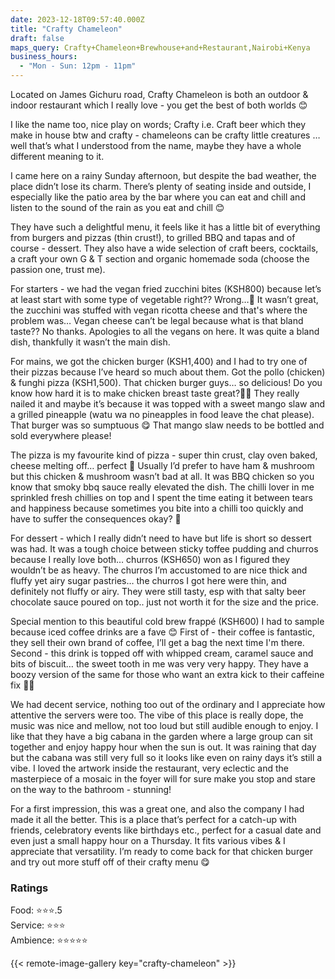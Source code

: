 ```yaml
---
date: 2023-12-18T09:57:40.000Z
title: "Crafty Chameleon"
draft: false
maps_query: Crafty+Chameleon+Brewhouse+and+Restaurant,Nairobi+Kenya
business_hours:
  - "Mon - Sun: 12pm - 11pm"
---
```


Located on James Gichuru road, Crafty Chameleon is both an outdoor & indoor restaurant which I really love - you get the best of both worlds 😊

I like the name too, nice play on words; Crafty i.e. Craft beer which they make in house btw and crafty - chameleons can be crafty little creatures … well that’s what I understood from the name, maybe they have a whole different meaning to it.

I came here on a rainy Sunday afternoon, but despite the bad weather, the place didn’t lose its charm. There’s plenty of seating inside and outside, I especially like the patio area by the bar where you can eat and chill and listen to the sound of the rain as you eat and chill 😊

They have such a delightful menu, it feels like it has a little bit of everything from burgers and pizzas (thin crust!), to grilled BBQ and tapas and of course - dessert. They also have a wide selection of craft beers, cocktails, a craft your own G & T section and organic homemade soda (choose the passion one, trust me).

For starters - we had the vegan fried zucchini bites (KSH800) because let’s at least start with some type of vegetable right?? Wrong…😬 It wasn’t great, the zucchini was stuffed with vegan ricotta cheese and that's where the problem was… Vegan cheese can’t be legal because what is that bland taste?? No thanks. Apologies to all the vegans on here. It was quite a bland dish, thankfully it wasn’t the main dish.

For mains, we got the chicken burger (KSH1,400) and I had to try one of their pizzas because I’ve heard so much about them. Got the pollo (chicken) & funghi pizza (KSH1,500). That chicken burger guys… so delicious! Do you know how hard it is to make chicken breast taste great?😮‍💨 They really nailed it and maybe it’s because it was topped with a sweet mango slaw and a grilled pineapple (watu wa no pineapples in food leave the chat please). That burger was so sumptuous 😋 That mango slaw needs to be bottled and sold everywhere please!

The pizza is my favourite kind of pizza - super thin crust, clay oven baked, cheese melting off… perfect 🤤 Usually I’d prefer to have ham & mushroom but this chicken & mushroom wasn’t bad at all. It was BBQ chicken so you know that smoky bbq sauce really elevated the dish. The chilli lover in me sprinkled fresh chillies on top and I spent the time eating it between tears and happiness because sometimes you bite into a chilli too quickly and have to suffer the consequences okay? 🥵

For dessert - which I really didn’t need to have but life is short so dessert was had. It was a tough choice between sticky toffee pudding and churros because I really love both… churros (KSH650) won as I figured they wouldn’t be as heavy. The churros I’m accustomed to are nice thick and fluffy yet airy sugar pastries… the churros I got here were thin, and definitely not fluffy or airy. They were still tasty, esp with that salty beer chocolate sauce poured on top.. just not worth it for the size and the price.

Special mention to this beautiful cold brew frappé (KSH600) I had to sample because iced coffee drinks are a fave 😊 First of - their coffee is fantastic, they sell their own brand of coffee, I’ll get a bag the next time I'm there. Second - this drink is topped off with whipped cream, caramel sauce and bits of biscuit… the sweet tooth in me was very very happy. They have a boozy version of the same for those who want an extra kick to their caffeine fix 👌🏾

We had decent service, nothing too out of the ordinary and I appreciate how attentive the servers were too. The vibe of this place is really dope, the music was nice and mellow, not too loud but still audible enough to enjoy. I like that they have a big cabana in the garden where a large group can sit together and enjoy happy hour when the sun is out. It was raining that day but the cabana was still very full so it looks like even on rainy days it’s still a vibe. I loved the artwork inside the restaurant, very eclectic and the masterpiece of a mosaic in the foyer will for sure make you stop and stare on the way to the bathroom - stunning!

For a first impression, this was a great one, and also the company I had made it all the better. This is a place that’s perfect for a catch-up with friends, celebratory events like birthdays etc., perfect for a casual date and even just a small happy hour on a Thursday. It fits various vibes & I appreciate that versatility. I’m ready to come back for that chicken burger and try out more stuff off of their crafty menu 😋

### Ratings

Food: ⭐️⭐️⭐️.5<br>
Service: ⭐️⭐️⭐️<br>
Ambience: ⭐️⭐️⭐️⭐️⭐️<br>

{{< remote-image-gallery key="crafty-chameleon" >}}
